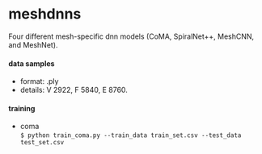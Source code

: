 # meshdnns
Four different mesh-specific dnn models (CoMA, SpiralNet++, MeshCNN, and MeshNet).

#### data samples
* format: .ply  
* details: V 2922, F 5840, E 8760.

#### training
* coma  
`$ python train_coma.py --train_data train_set.csv --test_data test_set.csv` 
